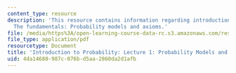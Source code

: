 ```yaml
---
content_type: resource
description: 'This resource contains information regarding introduction to probability:
  The fundamentals: Probability models and axioms.'
file: /media/https%3A/open-learning-course-data-rc.s3.amazonaws.com/res-6-012-introduction-to-probability-spring-2018/4da14680987c076bd5aa2860da2d1afb_MITRES_6_012S18_L01AS.pdf
file_type: application/pdf
resourcetype: Document
title: 'Introduction to Probability: Lecture 1: Probability Models and Axioms'
uid: 4da14680-987c-076b-d5aa-2860da2d1afb
---
```

